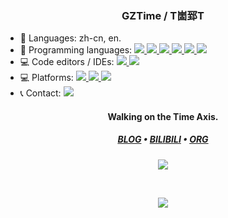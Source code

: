 <h3 align="center"> GZTime / T崮郅T</h3>

<p align="left">
<ul>
    <li>💬 Languages: zh-cn, en.</li>
    <li>📝 Programming languages:
        <a href="https://www.python.org/">
            <img src="https://img.shields.io/badge/-Python-3776AB?style=flat&logo=Python&logoColor=white" />
        </a>
        <a href="about:blank">
            <img src="https://img.shields.io/badge/-C-A8B9CC?style=flat&logo=C&logoColor=white" />
        </a>
        <a href="https://isocpp.org/">
            <img src="https://img.shields.io/badge/-C++-00599C?style=flat&logo=C%2B%2B&logoColor=white" />
        </a>
        <a href="https://docs.microsoft.com/en-us/dotnet/csharp/">
            <img src="https://img.shields.io/badge/-C%23-239120?style=flat&logo=C-Sharp&logoColor=white" />
        </a>
        <a href="https://java.com/">
            <img src="https://img.shields.io/badge/-Java-007396?style=flat&logo=Java&logoColor=white" />
        </a>
        <a href="https://www.php.net/">
            <img src="https://img.shields.io/badge/-PHP-777BB4?style=flat&logo=PHP&logoColor=white" />
        </a>
    </li>
    <li>💻 Code editors / IDEs:
        <a href="https://code.visualstudio.com/">
            <img
                src="https://img.shields.io/badge/-Visual%20Studio%20Code-007ACC?style=flat&logo=Visual-Studio-Code&logoColor=white" />
        </a>
        <a href="https://visualstudio.microsoft.com/vs/">
            <img
                src="https://img.shields.io/badge/-Visual%20Studio-5C2D91?style=flat&logo=Visual-Studio&logoColor=white" />
        </a>
    </li>
    <li>💻 Platforms:
        <a href="https://www.microsoft.com/windows/">
            <img src="https://img.shields.io/badge/-Windows%2010-0078D6?style=flat&logo=Windows&logoColor=white" />
        </a>
        <a href="https://www.apple.com/ipados/">
            <img src="https://img.shields.io/badge/-iPadOS%2014-999999?style=flat&logo=Apple&logoColor=white" />
        </a>
        <a href="https://www.android.com/">
            <img src="https://img.shields.io/badge/-Android%205.1-3DDC84?style=flat&logo=Android&logoColor=white" />
        </a>
    </li>
    <li>📞 Contact:
        <a href="https://t.me/GZ_Time">
            <img src="https://img.shields.io/badge/-GZTime-2CA5E0?style=flat&logo=telegram&logoColor=white" />
        </a>
    </li>
</ul>

<h4 align="center">Walking on the Time Axis.</h4>

<h5 align="center">
  <a href="https://blog.gztime.cc/">BLOG</a> •
  <a href="https://space.bilibili.com/14793124">BILIBILI</a> •
  <a href="https://github.com/manim-kindergarten">ORG</a>
</h5>

<p align="center">
    <img src="https://github-readme-stats.vercel.app/api/top-langs/?username=GZTimeWalker&hide=html&count_private=true">
</p>
<br/>
<p align="center">
    <img src="https://github-readme-stats.vercel.app/api?username=GZTimeWalker&show_icons=true&count_private=true&line_height=27">
</p>
<!--
**GZTimeWalker/GZTimeWalker** is a ✨ _special_ ✨ repository because its `README.md` (this file) appears on your GitHub profile.

Here are some ideas to get you started:

- 🔭 I’m currently working on ...
- 🌱 I’m currently learning ...
- 👯 I’m looking to collaborate on ...
- 🤔 I’m looking for help with ...
- 💬 Ask me about ...
- 📫 How to reach me: ...
- 😄 Pronouns: ...
- ⚡ Fun fact: ...
-->
